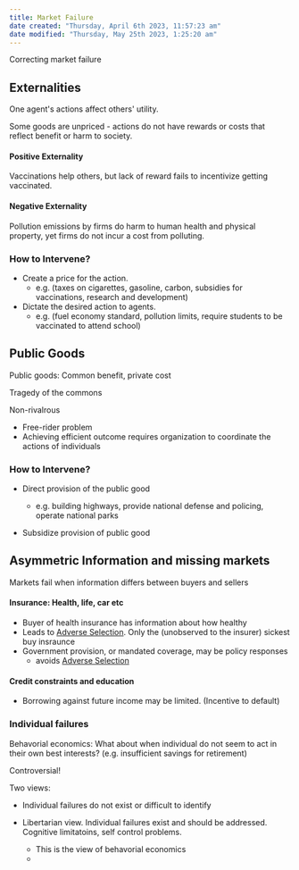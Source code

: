 ```yaml
---
title: Market Failure
date created: "Thursday, April 6th 2023, 11:57:23 am"
date modified: "Thursday, May 25th 2023, 1:25:20 am"
---
```


Correcting market failure

## Externalities

One agent's actions affect others' utility.

Some goods are unpriced - actions do not have rewards or costs that reflect benefit or harm to society.

#### Positive Externality

Vaccinations help others, but lack of reward fails to incentivize getting vaccinated.

#### Negative Externality

Pollution emissions by firms do harm to human health and physical property, yet firms do not incur a cost from polluting.

### How to Intervene?

* Create a price for the action.
  * e.g. (taxes on cigarettes, gasoline, carbon, subsidies for vaccinations, research and development)
* Dictate the desired action to agents.
  * e.g. (fuel economy standard, pollution limits, require students to be vaccinated to attend school)

## Public Goods

Public goods: Common benefit, private cost

Tragedy of the commons

Non-rivalrous

* Free-rider problem
* Achieving efficient outcome requires organization to coordinate the actions of individuals

### How to Intervene?

* Direct provision of the public good
  
  * e.g. building highways, provide national defense and policing, operate national parks
* Subsidize provision of public good

## Asymmetric Information and missing markets

Markets fail when information differs between buyers and sellers

#### Insurance: Health, life, car etc

* Buyer of health insurance has information about how healthy
* Leads to [Adverse Selection](Adverse%20Selection.md). Only the (unobserved to the insurer) sickest buy insraunce
* Government provision, or mandated coverage, may be policy responses
  * avoids [Adverse Selection](Adverse%20Selection.md)

#### Credit constraints and education

* Borrowing against future income may be limited. (Incentive to default)

### Individual failures

Behavorial economics: What about when individual do not seem to act in their own best interests? (e.g. insufficient savings for retirement)

Controversial!

Two views:

* Individual failures do not exist or difficult to identify

* Libertarian view. Individual failures exist and should be addressed. Cognitive limitatoins, self control problems.
  
  * This is the view of behavorial economics
  * 
